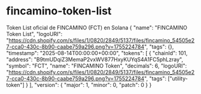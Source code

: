 # fincamino-token-list
Token List oficial de FINCAMINO (FCT) en Solana
{
  "name": "FINCAMINO Token List",
  "logoURI": "https://cdn.shopify.com/s/files/1/0820/2849/5137/files/fincamino_54505e27-cca0-430c-8b90-caabe759a296.png?v=1755224784",
  "tags": {},
  "timestamp": "2025-08-14T00:00:00+00:00",
  "tokens": [
    {
      "chainId": 101,
      "address": "B9tmUDqiZ3MemaP2vxWV877HxyKUYqS4A1FC5phLzray",
      "symbol": "FCT",
      "name": "FINCAMINO Token",
      "decimals": 6,
      "logoURI": "https://cdn.shopify.com/s/files/1/0820/2849/5137/files/fincamino_54505e27-cca0-430c-8b90-caabe759a296.png?v=1755224784",
      "tags": ["utility-token"]
    }
  ],
  "version": {
    "major": 1,
    "minor": 0,
    "patch": 0
  }
}
